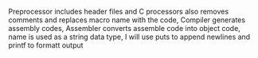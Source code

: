 Preprocessor includes header files and C processors also removes comments and replaces macro name with the code, Compiler generates assembly codes, Assembler converts assemble code into object code, name is used as a string data type, I will use puts to append newlines and printf to formatt output

